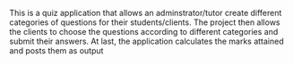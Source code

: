 This is a quiz application that allows an adminstrator/tutor create different categories of questions for their students/clients. The project then allows the clients to choose the questions according to different categories and submit their answers. At last, the application calculates the marks attained and posts them as output
